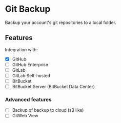 # Git Backup

Backup your account's git repositories to a local folder.

## Features

Integration with:

* [x] GitHub
* [ ] GitHub Enterprise
* [ ] GitLab
* [ ] GitLab Self-hosted
* [ ] BitBucket
* [ ] BitBucket Server (BitBucket Data Center)

### Advanced features

* [ ] Backup of backup to cloud (s3 like)
* [ ] GitWeb View
